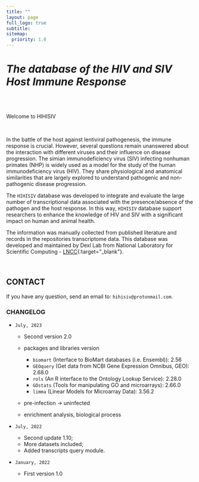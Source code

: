 ```yaml
---
title: ""
layout: page
full_logo: true
subtitle: 
sitemap:
  priority: 1.0
---
```


# *The database of the HIV and SIV Host Immune Response*


<br>
<br>
<p class="describe-text">Welcome to HIHISIV</p>

<br>

In the battle of the host against lentiviral pathogenesis, the immune response is crucial. However, several questions remain unanswered about the interaction with different viruses and their influence on disease progression. The simian immunodeficiency virus (SIV) infecting nonhuman primates (NHP) is widely used as a model for the study of the human immunodeficiency virus (HIV). They share physiological and anatomical similarities that are largely explored to understand pathogenic and non-pathogenic disease progression.

The `HIHISIV` database was developed to integrate and evaluate the large number of transcriptional data associated with the presence/absence of the pathogen and the host response. In this way, `HIHISIV` database support researchers to enhance the knowledge of HIV and SIV with a significant impact on human and animal health.

The information was manually collected from published literature and records in the repositories transcriptome data. This database was developed and maintained by Dexl Lab from National Laboratory for Scientific Computing - [LNCC](https://dexl.lncc.br){:target="_blank"}. 

<br>



## CONTACT

<!--
- Prof. Dr. Fábio Porto - Laboratório Nacional de Computação Científica (LNCC) Petrópolis, Brazil.

- Dr. Luiz M. Gadelha - Friedrich-Schiller-Universität Jena, Germany. 

- Dr. Marcelo Ribeiro-Alves - Fundação Osvaldo Cruz (Fiocruz), Rio de Janeiro, Brazil.

- Prof. Dr. Marcelo Soares - Universidade Federal do Rio de Janeiro (UFRJ), Brazil.

- Prof. Dr. Mirela D'Arc - Universidade Federal do Rio de Janeiro (UFRJ), Brazil.

- Dr. Raquel L. Costa - Laboratório Nacional de Computação Científica (LNCC) Petrópolis, Brazil.
-->

If you have any question, send an email to: `hihisiv@protonmail.com`.


### CHANGELOG

* `July, 2023`
  - Second version 2.0
  
  - packages and libraries version
    - `biomart` (Interface to BioMart databases (i.e. Ensembl)): 2.56
    - `GEOquery` (Get data from NCBI Gene Expression Omnibus, GEO): 2.68.0
    - `rols` (An R interface to the Ontology Lookup Service): 2.28.0
    - `GOstats` (Tools for manipulating GO and microarrays): 2.66.0
    - `limma` (Linear Models for Microarray Data): 3.56.2
  - pre-infection -> uninfected
  - enrichment analysis, biological process
  
  
* `July, 2022`
  - Second update 1.10;
  - More datasets included; 
  - Added transcripts query module.

* `January, 2022`
  - First version 1.0
 

<br>
<br>
